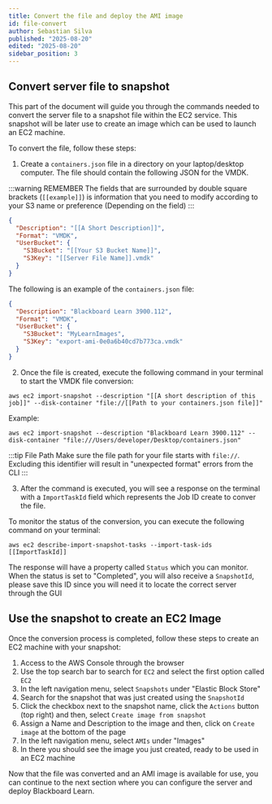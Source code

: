 ```yaml
---
title: Convert the file and deploy the AMI image
id: file-convert
author: Sebastian Silva
published: "2025-08-20"
edited: "2025-08-20"
sidebar_position: 3
---
```


## Convert server file to snapshot

This part of the document will guide you through the commands needed to convert the server file to a snapshot file within the EC2 service. This snapshot will be later use to create an image which can be used to launch an EC2 machine.

To convert the file, follow these steps:

1. Create a `containers.json` file in a directory on your laptop/desktop computer. The file should contain the following JSON for the VMDK.

:::warning REMEMBER
The fields that are surrounded by double square brackets (`[[example]]`) is information that you need to modify according to your S3 name or preference (Depending on the field)
:::

```json
{
  "Description": "[[A Short Description]]",
  "Format": "VMDK",
  "UserBucket": {
    "S3Bucket": "[[Your S3 Bucket Name]]",
    "S3Key": "[[Server File Name]].vmdk"
  }
}
```

The following is an example of the `containers.json` file:

```json
{
  "Description": "Blackboard Learn 3900.112",
  "Format": "VMDK",
  "UserBucket": {
    "S3Bucket": "MyLearnImages",
    "S3Key": "export-ami-0e0a6b40cd7b773ca.vmdk"
  }
}
```

2. Once the file is created, execute the following command in your terminal to start the VMDK file conversion:

```shell
aws ec2 import-snapshot --description "[[A short description of this job]]" --disk-container "file://[[Path to your containers.json file]]"
```

Example:

```shell
aws ec2 import-snapshot --description "Blackboard Learn 3900.112" --disk-container "file:///Users/developer/Desktop/containers.json"
```

:::tip File Path
Make sure the file path for your file starts with `file://`. Excluding this identifier will result in "unexpected format" errors from the CLI
:::

3. After the command is executed, you will see a response on the terminal with a `ImportTaskId` field which represents the Job ID create to conver the file.

To monitor the status of the conversion, you can execute the following command on your terminal:

```shell
aws ec2 describe-import-snapshot-tasks --import-task-ids [[ImportTaskId]]
```

The response will have a property called `Status` which you can monitor. When the status is set to "Completed", you will also receive a `SnapshotId`, please save this ID since you will need it to locate the correct server through the GUI

## Use the snapshot to create an EC2 Image

Once the conversion process is completed, follow these steps to create an EC2 machine with your snapshot:

1. Access to the AWS Console through the browser
2. Use the top search bar to search for `EC2` and select the first option called `EC2`
3. In the left navigation menu, select `Snapshots` under "Elastic Block Store"
4. Search for the snapshot that was just created using the `SnapshotId`
5. Click the checkbox next to the snapshot name, click the `Actions` button (top right) and then, select `Create image from snapshot`
6. Assign a Name and Description to the image and then, click on `Create image` at the bottom of the page
7. In the left navigation menu, select `AMIs` under "Images"
8. In there you should see the image you just created, ready to be used in an EC2 machine

Now that the file was converted and an AMI image is available for use, you can continue to the next section where you can configure the server and deploy Blackboard Learn.
